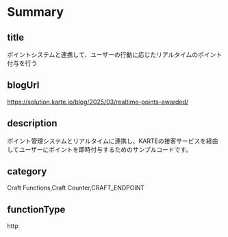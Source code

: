 # Summary

## title

ポイントシステムと連携して、ユーザーの行動に応じたリアルタイムのポイント付与を行う

## blogUrl
https://solution.karte.io/blog/2025/03/realtime-points-awarded/

## description

ポイント管理システムとリアルタイムに連携し、KARTEの接客サービスを経由してユーザーにポイントを即時付与するためのサンプルコードです。

## category

Craft Functions,Craft Counter,CRAFT_ENDPOINT

## functionType

http